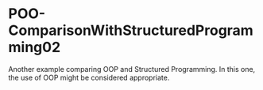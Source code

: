 # POO-ComparisonWithStructuredProgramming02
Another example comparing OOP and Structured Programming. In this one, the use of OOP might be considered appropriate.
